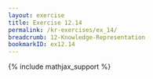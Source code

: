 ```yaml
---
layout: exercise
title: Exercise 12.14
permalink: /kr-exercises/ex_14/
breadcrumb: 12-Knowledge-Representation
bookmarkID: ex12.14
---
```


{% include mathjax_support %}
